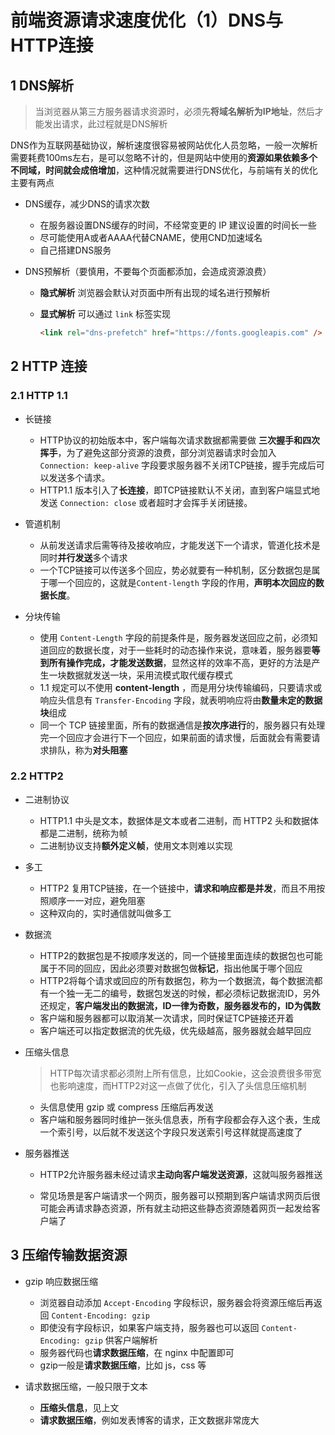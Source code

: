 # 前端资源请求速度优化（1）DNS与HTTP连接

## 1 DNS解析

> 当浏览器从第三方服务器请求资源时，必须先**将域名解析为IP地址**，然后才能发出请求，此过程就是DNS解析

DNS作为互联网基础协议，解析速度很容易被网站优化人员忽略，一般一次解析需要耗费100ms左右，是可以忽略不计的，但是网站中使用的**资源如果依赖多个不同域，时间就会成倍增加**，这种情况就需要进行DNS优化，与前端有关的优化主要有两点

- DNS缓存，减少DNS的请求次数

    - 在服务器设置DNS缓存的时间，不经常变更的 IP 建议设置的时间长一些
    - 尽可能使用A或者AAAA代替CNAME，使用CND加速域名
    - 自己搭建DNS服务

- DNS预解析（要慎用，不要每个页面都添加，会造成资源浪费）

    - **隐式解析** 浏览器会默认对页面中所有出现的域名进行预解析

    - **显式解析** 可以通过 `link` 标签实现

        ```html
        <link rel="dns-prefetch" href="https://fonts.googleapis.com" />
        ```

## 2 HTTP 连接

### 2.1 HTTP 1.1

- 长链接
    - HTTP协议的初始版本中，客户端每次请求数据都需要做 **三次握手和四次挥手**，为了避免这部分资源的浪费，部分浏览器请求时会加入 `Connection: keep-alive` 字段要求服务器不关闭TCP链接，握手完成后可以发送多个请求。
    - HTTP1.1 版本引入了**长连接**，即TCP链接默认不关闭，直到客户端显式地发送 `Connection: close` 或者超时才会挥手关闭链接。

- 管道机制
    - 从前发送请求后需等待及接收响应，才能发送下一个请求，管道化技术是同时**并行发送**多个请求
    - 一个TCP链接可以传送多个回应，势必就要有一种机制，区分数据包是属于哪一个回应的，这就是`Content-length` 字段的作用，**声明本次回应的数据长度**。

- 分块传输
    - 使用 `Content-Length` 字段的前提条件是，服务器发送回应之前，必须知道回应的数据长度，对于一些耗时的动态操作来说，意味着，服务器要**等到所有操作完成，才能发送数据**，显然这样的效率不高，更好的方法是产生一块数据就发送一块，采用流模式取代缓存模式
    - 1.1 规定可以不使用 **content-length** ，而是用分块传输编码，只要请求或响应头信息有 `Transfer-Encoding` 字段，就表明响应将由**数量未定的数据块**组成
    - 同一个 TCP 链接里面，所有的数据通信是**按次序进行**的，服务器只有处理完一个回应才会进行下一个回应，如果前面的请求慢，后面就会有需要请求排队，称为**对头阻塞**

### 2.2 HTTP2

- 二进制协议
    - HTTP1.1 中头是文本，数据体是文本或者二进制，而 HTTP2 头和数据体都是二进制，统称为帧
    - 二进制协议支持**额外定义帧**，使用文本则难以实现
- 多工
    - HTTP2 复用TCP链接，在一个链接中，**请求和响应都是并发**，而且不用按照顺序一一对应，避免阻塞
    - 这种双向的，实时通信就叫做多工

- 数据流
    - HTTP2的数据包是不按顺序发送的，同一个链接里面连续的数据包也可能属于不同的回应，因此必须要对数据包做**标记**，指出他属于哪个回应
    - HTTP2将每个请求或回应的所有数据包，称为一个数据流，每个数据流都有一个独一无二的编号，数据包发送的时候，都必须标记数据流ID，另外还规定，**客户端发出的数据流，ID一律为奇数，服务器发布的，ID为偶数**
    - 客户端和服务器都可以取消某一次请求，同时保证TCP链接还开着
    - 客户端还可以指定数据流的优先级，优先级越高，服务器就会越早回应

- 压缩头信息

    > HTTP每次请求都必须附上所有信息，比如Cookie，这会浪费很多带宽也影响速度，而HTTP2对这一点做了优化，引入了头信息压缩机制

    - 头信息使用 gzip 或 compress 压缩后再发送
    - 客户端和服务器同时维护一张头信息表，所有字段都会存入这个表，生成一个索引号，以后就不发送这个字段只发送索引号这样就提高速度了

- 服务器推送

    - HTTP2允许服务器未经过请求**主动向客户端发送资源**，这就叫服务器推送

    - 常见场景是客户端请求一个网页，服务器可以预期到客户端请求网页后很可能会再请求静态资源，所有就主动把这些静态资源随着网页一起发给客户端了

## 3 压缩传输数据资源

- gzip 响应数据压缩

    - 浏览器自动添加 `Accept-Encoding` 字段标识，服务器会将资源压缩后再返回  `Content-Encoding: gzip`
    - 即使没有字段标识，如果客户端支持，服务器也可以返回 `Content-Encoding: gzip` 供客户端解析
    - 服务器代码也**请求数据压缩**，在 nginx 中配置即可
    - gzip一般是**请求数据压缩**，比如 js，css 等

- 请求数据压缩，一般只限于文本
    - **压缩头信息**，见上文
    - **请求数据压缩**，例如发表博客的请求，正文数据非常庞大















































